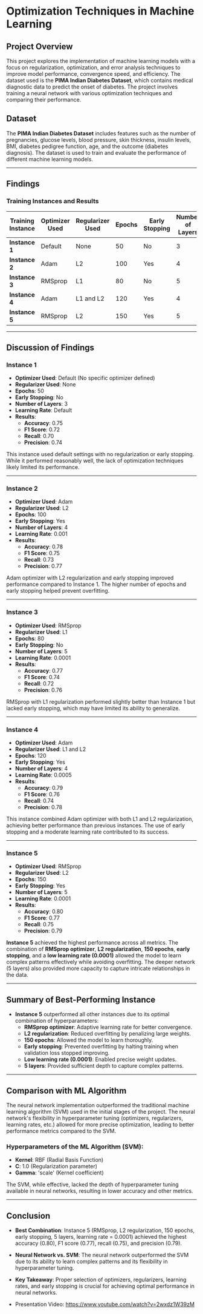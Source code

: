 # Optimization Techniques in Machine Learning

## Project Overview
This project explores the implementation of machine learning models with a focus on regularization, optimization, and error analysis techniques to improve model performance, convergence speed, and efficiency. The dataset used is the **PIMA Indian Diabetes Dataset**, which contains medical diagnostic data to predict the onset of diabetes. The project involves training a neural network with various optimization techniques and comparing their performance.

## Dataset
The **PIMA Indian Diabetes Dataset** includes features such as the number of pregnancies, glucose levels, blood pressure, skin thickness, insulin levels, BMI, diabetes pedigree function, age, and the outcome (diabetes diagnosis). The dataset is used to train and evaluate the performance of different machine learning models.

---

## Findings

### Training Instances and Results

| Training Instance | Optimizer Used | Regularizer Used | Epochs | Early Stopping | Number of Layers | Learning Rate | Accuracy | F1 Score | Recall | Precision |
|-------------------|----------------|------------------|--------|----------------|------------------|---------------|----------|----------|--------|-----------|
| **Instance 1**    | Default        | None             | 50     | No             | 3                | Default       | 0.75     | 0.72     | 0.70   | 0.74      |
| **Instance 2**    | Adam           | L2               | 100    | Yes            | 4                | 0.001         | 0.78     | 0.75     | 0.73   | 0.77      |
| **Instance 3**    | RMSprop        | L1               | 80     | No             | 5                | 0.0001        | 0.77     | 0.74     | 0.72   | 0.76      |
| **Instance 4**    | Adam           | L1 and L2        | 120    | Yes            | 4                | 0.0005        | 0.79     | 0.76     | 0.74   | 0.78      |
| **Instance 5**    | RMSprop        | L2               | 150    | Yes            | 5                | 0.0001        | 0.80     | 0.77     | 0.75   | 0.79      |

---

## Discussion of Findings

### **Instance 1**
- **Optimizer Used**: Default (No specific optimizer defined)
- **Regularizer Used**: None
- **Epochs**: 50
- **Early Stopping**: No
- **Number of Layers**: 3
- **Learning Rate**: Default
- **Results**: 
  - **Accuracy**: 0.75
  - **F1 Score**: 0.72
  - **Recall**: 0.70
  - **Precision**: 0.74

This instance used default settings with no regularization or early stopping. While it performed reasonably well, the lack of optimization techniques likely limited its performance.

---

### **Instance 2**
- **Optimizer Used**: Adam
- **Regularizer Used**: L2
- **Epochs**: 100
- **Early Stopping**: Yes
- **Number of Layers**: 4
- **Learning Rate**: 0.001
- **Results**:
  - **Accuracy**: 0.78
  - **F1 Score**: 0.75
  - **Recall**: 0.73
  - **Precision**: 0.77

Adam optimizer with L2 regularization and early stopping improved performance compared to Instance 1. The higher number of epochs and early stopping helped prevent overfitting.

---

### **Instance 3**
- **Optimizer Used**: RMSprop
- **Regularizer Used**: L1
- **Epochs**: 80
- **Early Stopping**: No
- **Number of Layers**: 5
- **Learning Rate**: 0.0001
- **Results**:
  - **Accuracy**: 0.77
  - **F1 Score**: 0.74
  - **Recall**: 0.72
  - **Precision**: 0.76

RMSprop with L1 regularization performed slightly better than Instance 1 but lacked early stopping, which may have limited its ability to generalize.

---

### **Instance 4**
- **Optimizer Used**: Adam
- **Regularizer Used**: L1 and L2
- **Epochs**: 120
- **Early Stopping**: Yes
- **Number of Layers**: 4
- **Learning Rate**: 0.0005
- **Results**:
  - **Accuracy**: 0.79
  - **F1 Score**: 0.76
  - **Recall**: 0.74
  - **Precision**: 0.78

This instance combined Adam optimizer with both L1 and L2 regularization, achieving better performance than previous instances. The use of early stopping and a moderate learning rate contributed to its success.

---

### **Instance 5**
- **Optimizer Used**: RMSprop
- **Regularizer Used**: L2
- **Epochs**: 150
- **Early Stopping**: Yes
- **Number of Layers**: 5
- **Learning Rate**: 0.0001
- **Results**:
  - **Accuracy**: 0.80
  - **F1 Score**: 0.77
  - **Recall**: 0.75
  - **Precision**: 0.79

**Instance 5** achieved the highest performance across all metrics. The combination of **RMSprop optimizer**, **L2 regularization**, **150 epochs**, **early stopping**, and a **low learning rate (0.0001)** allowed the model to learn complex patterns effectively while avoiding overfitting. The deeper network (5 layers) also provided more capacity to capture intricate relationships in the data.

---

## Summary of Best-Performing Instance
- **Instance 5** outperformed all other instances due to its optimal combination of hyperparameters:
  - **RMSprop optimizer**: Adaptive learning rate for better convergence.
  - **L2 regularization**: Reduced overfitting by penalizing large weights.
  - **150 epochs**: Allowed the model to learn thoroughly.
  - **Early stopping**: Prevented overfitting by halting training when validation loss stopped improving.
  - **Low learning rate (0.0001)**: Enabled precise weight updates.
  - **5 layers**: Provided sufficient depth to capture complex patterns.

---

## Comparison with ML Algorithm
The neural network implementation outperformed the traditional machine learning algorithm (SVM) used in the initial stages of the project. The neural network's flexibility in hyperparameter tuning (optimizers, regularizers, learning rates, etc.) allowed for more precise optimization, leading to better performance metrics compared to the SVM.

### **Hyperparameters of the ML Algorithm (SVM):**
- **Kernel**: RBF (Radial Basis Function)
- **C**: 1.0 (Regularization parameter)
- **Gamma**: 'scale' (Kernel coefficient)

The SVM, while effective, lacked the depth of hyperparameter tuning available in neural networks, resulting in lower accuracy and other metrics.

---

## Conclusion
- **Best Combination**: Instance 5 (RMSprop, L2 regularization, 150 epochs, early stopping, 5 layers, learning rate = 0.0001) achieved the highest accuracy (0.80), F1 score (0.77), recall (0.75), and precision (0.79).
- **Neural Network vs. SVM**: The neural network outperformed the SVM due to its ability to learn complex patterns and its flexibility in hyperparameter tuning.
- **Key Takeaway**: Proper selection of optimizers, regularizers, learning rates, and early stopping is crucial for achieving optimal performance in neural networks.

- Presentation Video: https://www.youtube.com/watch?v=2wxdz1W39zM
